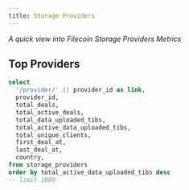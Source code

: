 ```yaml
---
title: Storage Providers
---
```


_A quick view into Filecoin Storage Providers Metrics_


## Top Providers

```sql providers
select
  '/provider/' || provider_id as link,
  provider_id,
  total_deals,
  total_active_deals,
  total_data_uploaded_tibs,
  total_active_data_uploaded_tibs,
  total_unique_clients,
  first_deal_at,
  last_deal_at,
  country,
from storage_providers
order by total_active_data_uploaded_tibs desc
-- limit 1000
```

<DataTable
  data={providers}
  link=link
  search=true
  rows=30
/>
